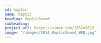 ```yaml
---
id: haptic
name: haptic
heading: HapticSound
subheading: 
project_url: https://vimeo.com/165249523
image: "/images/2014_HapticSound_WEB.jpg"
---
```

